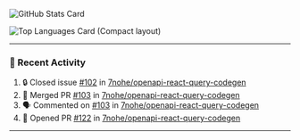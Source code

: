 ![GitHub Stats Card](https://github-readme-stats.vercel.app/api?username=7nohe&count_private=true&theme=react)

![Top Languages Card (Compact layout)](https://github-readme-stats.vercel.app/api/top-langs/?username=7nohe&layout=compact&theme=react)

---

### :koala: Recent Activity

<!--START_SECTION:activity-->
1. 🔒 Closed issue [#102](https://github.com/7nohe/openapi-react-query-codegen/issues/102) in [7nohe/openapi-react-query-codegen](https://github.com/7nohe/openapi-react-query-codegen)
2. 🎉 Merged PR [#103](https://github.com/7nohe/openapi-react-query-codegen/pull/103) in [7nohe/openapi-react-query-codegen](https://github.com/7nohe/openapi-react-query-codegen)
3. 🗣 Commented on [#103](https://github.com/7nohe/openapi-react-query-codegen/pull/103#issuecomment-2154845764) in [7nohe/openapi-react-query-codegen](https://github.com/7nohe/openapi-react-query-codegen)
4. 💪 Opened PR [#122](https://github.com/7nohe/openapi-react-query-codegen/pull/122) in [7nohe/openapi-react-query-codegen](https://github.com/7nohe/openapi-react-query-codegen)
<!--END_SECTION:activity-->

---
